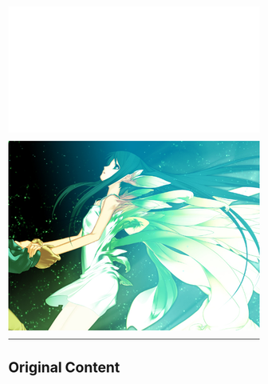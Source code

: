 <div align="center">
  
![Poem Banner](./poem-banner.svg)

</div>
<div align="center">
  
![沙耶](./沙耶.png)

</div>

---

# Original Content

<!-- Original content starts here -->
